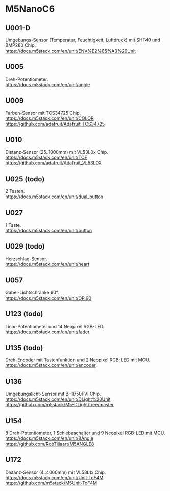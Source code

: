 <H1>M5NanoC6</H1>

## U001-D ##
Umgebungs-Sensor (Temperatur, Feuchtigkeit, Luftdruck) mit SHT40 und BMP280 Chip.  
https://docs.m5stack.com/en/unit/ENV%E2%85%A3%20Unit
## U005 ##
Dreh-Potentiometer.  
https://docs.m5stack.com/en/unit/angle
## U009 ##
Farben-Sensor mit TCS34725 Chip.  
https://docs.m5stack.com/en/unit/COLOR  
https://github.com/adafruit/Adafruit_TCS34725
## U010 ##
Distanz-Sensor (25..1000mm) mit VL53L0x Chip.  
https://docs.m5stack.com/en/unit/TOF  
https://github.com/adafruit/Adafruit_VL53L0X
## U025 (todo) ##
2 Tasten.  
https://docs.m5stack.com/en/unit/dual_button
## U027 ##
1 Taste.  
https://docs.m5stack.com/en/unit/button
## U029 (todo) ##
Herzschlag-Sensor.  
https://docs.m5stack.com/en/unit/heart
## U057 ##
Gabel-Lichtschranke 90°.  
https://docs.m5stack.com/en/unit/OP.90
## U123 (todo) ##
Linar-Potentiometer und 14 Neopixel RGB-LED.   
https://docs.m5stack.com/en/unit/fader
## U135 (todo) ##
Dreh-Encoder mit Tastenfunktion und 2 Neopixel RGB-LED mit MCU.  
https://docs.m5stack.com/en/unit/encoder
## U136 ##
Umgebungslicht-Sensor mit BH1750FVI Chip.  
https://docs.m5stack.com/en/unit/DLight%20Unit  
https://github.com/m5stack/M5-DLight/tree/master
## U154 ##
8 Dreh-Potentiometer, 1 Schiebeschalter und 9 Neopixel RGB-LED mit MCU.  
https://docs.m5stack.com/en/unit/8Angle  
https://github.com/RobTillaart/M5ANGLE8
## U172 ##
Distanz-Sensor (4..4000mm) mit VL53L1x Chip.  
https://docs.m5stack.com/en/unit/Unit-ToF4M  
https://github.com/m5stack/M5Unit-ToF4M
